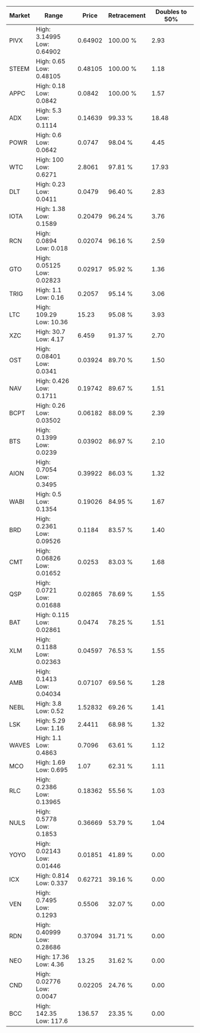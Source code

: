 | Market | Range | Price| Retracement | Doubles to 50% |
| --- | --- | --- | --- | --- |
| PIVX | High: 3.14995<br />Low: 0.64902 | 0.64902 | 100.00 % | 2.93 |
| STEEM | High: 0.65<br />Low: 0.48105 | 0.48105 | 100.00 % | 1.18 |
| APPC | High: 0.18<br />Low: 0.0842 | 0.0842 | 100.00 % | 1.57 |
| ADX | High: 5.3<br />Low: 0.1114 | 0.14639 | 99.33 % | 18.48 |
| POWR | High: 0.6<br />Low: 0.0642 | 0.0747 | 98.04 % | 4.45 |
| WTC | High: 100<br />Low: 0.6271 | 2.8061 | 97.81 % | 17.93 |
| DLT | High: 0.23<br />Low: 0.0411 | 0.0479 | 96.40 % | 2.83 |
| IOTA | High: 1.38<br />Low: 0.1589 | 0.20479 | 96.24 % | 3.76 |
| RCN | High: 0.0894<br />Low: 0.018 | 0.02074 | 96.16 % | 2.59 |
| GTO | High: 0.05125<br />Low: 0.02823 | 0.02917 | 95.92 % | 1.36 |
| TRIG | High: 1.1<br />Low: 0.16 | 0.2057 | 95.14 % | 3.06 |
| LTC | High: 109.29<br />Low: 10.36 | 15.23 | 95.08 % | 3.93 |
| XZC | High: 30.7<br />Low: 4.17 | 6.459 | 91.37 % | 2.70 |
| OST | High: 0.08401<br />Low: 0.0341 | 0.03924 | 89.70 % | 1.50 |
| NAV | High: 0.426<br />Low: 0.1711 | 0.19742 | 89.67 % | 1.51 |
| BCPT | High: 0.26<br />Low: 0.03502 | 0.06182 | 88.09 % | 2.39 |
| BTS | High: 0.1399<br />Low: 0.0239 | 0.03902 | 86.97 % | 2.10 |
| AION | High: 0.7054<br />Low: 0.3495 | 0.39922 | 86.03 % | 1.32 |
| WABI | High: 0.5<br />Low: 0.1354 | 0.19026 | 84.95 % | 1.67 |
| BRD | High: 0.2361<br />Low: 0.09526 | 0.1184 | 83.57 % | 1.40 |
| CMT | High: 0.06826<br />Low: 0.01652 | 0.0253 | 83.03 % | 1.68 |
| QSP | High: 0.0721<br />Low: 0.01688 | 0.02865 | 78.69 % | 1.55 |
| BAT | High: 0.115<br />Low: 0.02861 | 0.0474 | 78.25 % | 1.51 |
| XLM | High: 0.1188<br />Low: 0.02363 | 0.04597 | 76.53 % | 1.55 |
| AMB | High: 0.1413<br />Low: 0.04034 | 0.07107 | 69.56 % | 1.28 |
| NEBL | High: 3.8<br />Low: 0.52 | 1.52832 | 69.26 % | 1.41 |
| LSK | High: 5.29<br />Low: 1.16 | 2.4411 | 68.98 % | 1.32 |
| WAVES | High: 1.1<br />Low: 0.4863 | 0.7096 | 63.61 % | 1.12 |
| MCO | High: 1.69<br />Low: 0.695 | 1.07 | 62.31 % | 1.11 |
| RLC | High: 0.2386<br />Low: 0.13965 | 0.18362 | 55.56 % | 1.03 |
| NULS | High: 0.5778<br />Low: 0.1853 | 0.36669 | 53.79 % | 1.04 |
| YOYO | High: 0.02143<br />Low: 0.01446 | 0.01851 | 41.89 % | 0.00 |
| ICX | High: 0.814<br />Low: 0.337 | 0.62721 | 39.16 % | 0.00 |
| VEN | High: 0.7495<br />Low: 0.1293 | 0.5506 | 32.07 % | 0.00 |
| RDN | High: 0.40999<br />Low: 0.28686 | 0.37094 | 31.71 % | 0.00 |
| NEO | High: 17.36<br />Low: 4.36 | 13.25 | 31.62 % | 0.00 |
| CND | High: 0.02776<br />Low: 0.0047 | 0.02205 | 24.76 % | 0.00 |
| BCC | High: 142.35<br />Low: 117.6 | 136.57 | 23.35 % | 0.00 |
